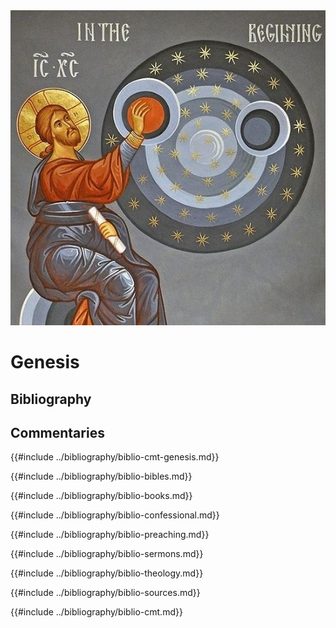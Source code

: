 <img class="intro-right" src="../images/art-creation.png">

# Genesis

## Bibliography

## Commentaries

{{#include ../bibliography/biblio-cmt-genesis.md}}

{{#include ../bibliography/biblio-bibles.md}}

{{#include ../bibliography/biblio-books.md}}

{{#include ../bibliography/biblio-confessional.md}}

{{#include ../bibliography/biblio-preaching.md}}

{{#include ../bibliography/biblio-sermons.md}}

{{#include ../bibliography/biblio-theology.md}}

{{#include ../bibliography/biblio-sources.md}}

{{#include ../bibliography/biblio-cmt.md}}
